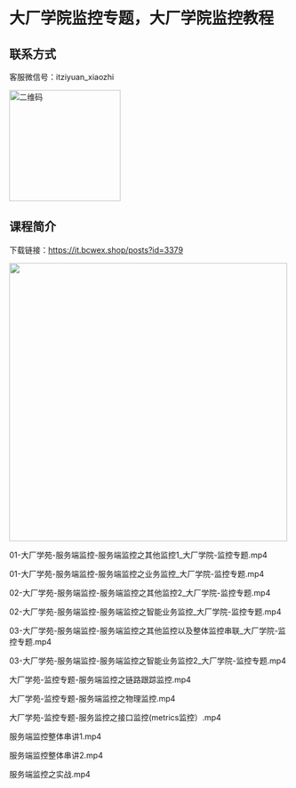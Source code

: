 # 大厂学院监控专题，大厂学院监控教程

## 联系方式

客服微信号：itziyuan_xiaozhi

<img src="https://ziyuanyun.oss-cn-guangzhou.aliyuncs.com/common/20240614073449/666b82192834a.jpg" width="200" height="200" alt="二维码">

## 课程简介

下载链接：https://it.bcwex.shop/posts?id=3379

<img src="https://ziyuanyun.oss-cn-guangzhou.aliyuncs.com/yun/20240515185138/664493ba64537.jpg" width="500" alt="">

  01-大厂学苑-服务端监控-服务端监控之其他监控1_大厂学院-监控专题.mp4

 01-大厂学苑-服务端监控-服务端监控之业务监控_大厂学院-监控专题.mp4

 02-大厂学苑-服务端监控-服务端监控之其他监控2_大厂学院-监控专题.mp4

 02-大厂学苑-服务端监控-服务端监控之智能业务监控_大厂学院-监控专题.mp4

 03-大厂学苑-服务端监控-服务端监控之其他监控以及整体监控串联_大厂学院-监控专题.mp4

 03-大厂学苑-服务端监控-服务端监控之智能业务监控2_大厂学院-监控专题.mp4

 大厂学苑-监控专题-服务端监控之链路跟踪监控.mp4

 大厂学苑-监控专题-服务端监控之物理监控.mp4

 大厂学苑-监控专题-服务监控之接口监控(metrics监控）.mp4

 服务端监控整体串讲1.mp4

 服务端监控整体串讲2.mp4

 服务端监控之实战.mp4

  